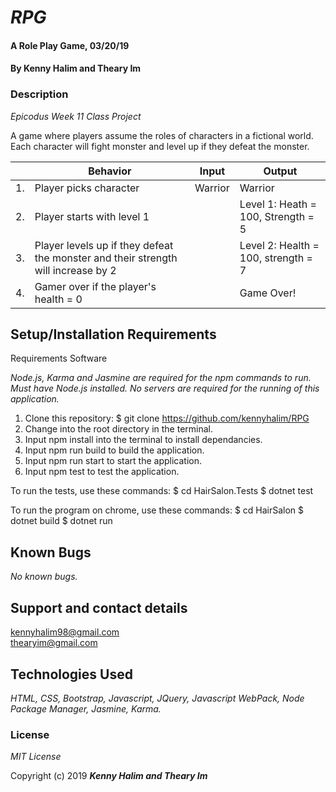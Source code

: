 
# _RPG_

#### A Role Play Game, 03/20/19

#### By **Kenny Halim and Theary Im**

### Description

_Epicodus Week 11 Class Project_

A game where players assume the roles of characters in a fictional world. Each character will fight monster and level up if they defeat the monster.

|| Behavior  | Input  | Output  |
|---|---|---|---|
|1.| Player picks character  | Warrior   | Warrior |
|2.| Player starts with level 1 |  | Level 1: Heath = 100, Strength = 5 |
|3.| Player levels up if they defeat the monster and their strength will increase by 2  |    | Level 2: Health = 100, strength = 7  |
|4.| Gamer over if the player's health = 0  |  | Game Over! |

## Setup/Installation Requirements

Requirements Software

_Node.js, Karma and Jasmine are required for the npm commands to run. Must have Node.js installed. No servers are required for the running of this application._

1. Clone this repository: $ git clone https://github.com/kennyhalim/RPG
2. Change into the root directory in the terminal.
3. Input npm install into the terminal to install dependancies.
4. Input npm run build to build the application.
5. Input npm run start to start the application.
6. Input npm test to test the application.

To run the tests, use these commands: $ cd HairSalon.Tests $ dotnet test

To run the program on chrome, use these commands: $ cd HairSalon $ dotnet build $ dotnet run

## Known Bugs

_No known bugs._

## Support and contact details

 kennyhalim98@gmail.com        
 thearyim@gmail.com

## Technologies Used

_HTML, CSS, Bootstrap, Javascript, JQuery, Javascript WebPack, Node Package Manager, Jasmine, Karma._

### License

*MIT License*

Copyright (c) 2019 **_Kenny Halim and Theary Im_**
